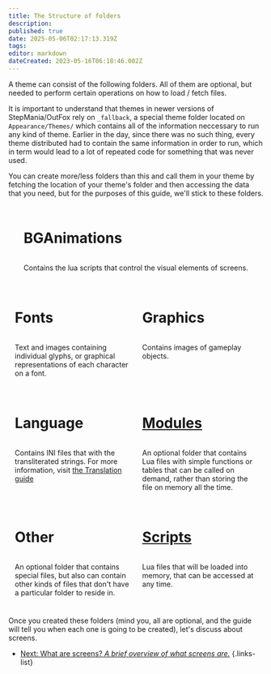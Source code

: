 ```yaml
---
title: The Structure of folders
description: 
published: true
date: 2025-05-06T02:17:13.319Z
tags: 
editor: markdown
dateCreated: 2023-05-16T06:18:46.002Z
---
```


A theme can consist of the following folders. All of them are optional, but needed to perform certain operations on how to load / fetch files.

It is important to understand that themes in newer versions of StepMania/OutFox rely on `_fallback`, a special theme folder located on `Appearance/Themes/` which contains all of the information neccessary to run any kind of theme. Earlier in the day, since there was no such thing, every theme distributed had to contain the same information in order to run, which in term would lead to a lot of repeated code for something that was never used.

You can create more/less folders than this and call them in your theme by fetching the location of your theme's folder
and then accessing the data that you need, but for the purposes of this guide, we'll stick to these folders.

<div style="display: flex;">
  <div style="display: flex; justify-content: space-around; flex-direction: row; flex-wrap: wrap;">
    <div style="display: flex; flex-direction: column; margin: 10px; max-width: 512px;">
      <h1>BGAnimations</h1>
      <p>Contains the lua scripts that control the visual elements of screens.</p>
    </div>
    <div style="display: flex; flex-direction: column; margin: 10px; width: 45%;">
      <h1>Fonts</h1>
      <p>Text and images containing individual glyphs, or graphical representations of each character on a font.</p>
    </div>
    <div style="display: flex; flex-direction: column; margin: 10px; width: 45%;">
      <h1>Graphics</h1>
      <p>Contains images of gameplay objects.</p>
    </div>
    <div style="display: flex; flex-direction: column; margin: 10px; width: 45%;">
      <h1>Language</h1>
      <p>Contains INI files that with the transliterated strings. For more information, visit <a href="/en/dev/translation">the Translation guide</a></p>
    </div>
    <div style="display: flex; flex-direction: column; margin: 10px; width: 45%;">
      <h1><a href="/en/dev/theming/Theming-Modules">Modules</a></h1>
      <p>An optional folder that contains Lua files with simple functions or tables that can be called on demand, rather than
storing the file on memory all the time.</p>
    </div>
    <div style="display: flex; flex-direction: column; margin: 10px; width: 45%;">
      <h1>Other</h1>
      <p>An optional folder that contains special files, but also can contain other kinds of files that don't have a particular folder to reside in.</p>
    </div>
    <div style="display: flex; flex-direction: column; margin: 10px; width: 45%;">
      <h1><a href="/en/dev/theming/Theming-Scripts">Scripts</a></h1>
      <p>Lua files that will be loaded into memory, that can be accessed at any time.</p>
    </div>
  </div>
</div>

Once you created these folders (mind you, all are optional, and the guide will tell you when each one is going to be created), let's discuss about screens.

- [Next: What are screens? *A brief overview of what screens are.*](/en/dev/theming/What-Are-Screens)
{.links-list}